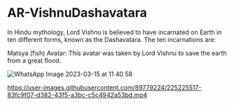 # AR-VishnuDashavatara

In Hindu mythology, Lord Vishnu is believed to have incarnated on Earth in ten different forms, known as the Dashavatara. The ten incarnations are:

Matsya (fish) Avatar: This avatar was taken by Lord Vishnu to save the earth from a great flood.


![WhatsApp Image 2023-03-15 at 11 40 58](https://user-images.githubusercontent.com/89779224/225225514-6ca16a79-abbb-4cf3-a51e-5e533e20cd51.jpeg)

https://user-images.githubusercontent.com/89779224/225225517-83fc9f07-d382-43f5-a3bc-c5c4942a53bd.mp4
